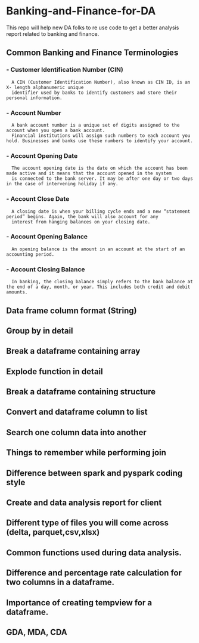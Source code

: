 # Banking-and-Finance-for-DA
This repo will help new DA folks to re use code to get a better analysis report related to banking and finance.
## Common Banking and Finance Terminologies
### - Customer Identification Number (CIN)
      A CIN (Customer Identification Number), also known as CIN ID, is an X- length alphanumeric unique 
      identifier used by banks to identify customers and store their personal information.
### - Account Number
      A bank account number is a unique set of digits assigned to the account when you open a bank account.
      Financial institutions will assign such numbers to each account you hold. Businesses and banks use these numbers to identify your account.
### - Account Opening Date
      The account opening date is the date on which the account has been made active and it means that the account opened in the system
      is connected to the bank server. It may be after one day or two days in the case of intervening holiday if any.
### - Account Close Date
      A closing date is when your billing cycle ends and a new “statement period” begins. Again, the bank will also account for any
      interest from hanging balances on your closing date.
### - Account Opening Balance
      An opening balance is the amount in an account at the start of an accounting period. 
### - Account Closing Balance
      In banking, the closing balance simply refers to the bank balance at the end of a day, month, or year. This includes both credit and debit amounts.
## Data frame column format (String)
## Group by in detail
## Break a dataframe containing array
## Explode function in detail
## Break a dataframe containing structure
## Convert and dataframe column to list
## Search one column data into another
## Things to remember while performing join
## Difference between spark and pyspark coding style
## Create and data analysis report for client
## Different type of files you will come across (delta, parquet,csv,xlsx)
## Common functions used during data analysis.
## Difference and percentage rate calculation for two columns in a dataframe.
## Importance of creating tempview for a dataframe.
## GDA, MDA, CDA
